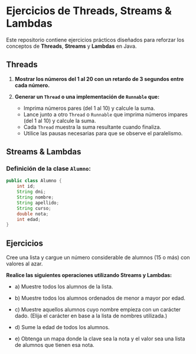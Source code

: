 # Ejercicios de Threads, Streams & Lambdas

Este repositorio contiene ejercicios prácticos diseñados para reforzar los conceptos de **Threads**, **Streams** y **Lambdas** en Java.

## Threads

1. **Mostrar los números del 1 al 20 con un retardo de 3 segundos entre cada número.**

2. **Generar un `Thread` o una implementación de `Runnable` que:**
   - Imprima números pares (del 1 al 10) y calcule la suma.
   - Lance junto a otro `Thread` o `Runnable` que imprima números impares (del 1 al 10) y calcule la suma.
   - Cada `Thread` muestra la suma resultante cuando finaliza.
   - Utilice las pausas necesarias para que se observe el paralelismo.

## Streams & Lambdas

### Definición de la clase `Alumno`:

```java
public class Alumno {
    int id;
    String dni;
    String nombre;
    String apellido;
    String curso;
    double nota;
    int edad;
} 
```
## Ejercicios

Cree una lista y cargue un número considerable de alumnos (15 o más) con valores al azar.

**Realice las siguientes operaciones utilizando Streams y Lambdas:**
   
- a) Muestre todos los alumnos de la lista.

- b) Muestre todos los alumnos ordenados de menor a mayor por edad.

- c) Muestre aquellos alumnos cuyo nombre empieza con un carácter dado.
(Elija el carácter en base a la lista de nombres utilizada.)

- d) Sume la edad de todos los alumnos.

- e) Obtenga un mapa donde la clave sea la nota y el valor sea una lista de alumnos que tienen esa nota.




